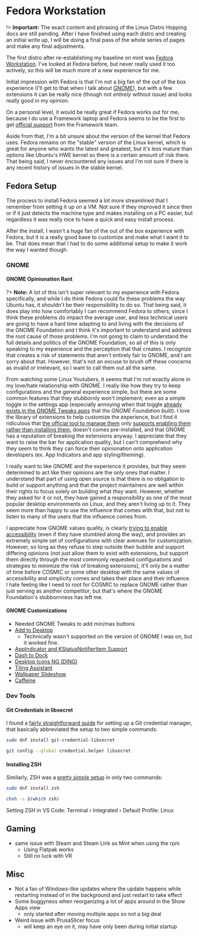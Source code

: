 # Fedora Workstation
!> **Important:** The exact content and phrasing of the Linux Distro Hopping docs are still pending. After I have finished using each distro and creating an initial write up, I will be doing a final pass of the whole series of pages and make any final adjustments.

The first distro after re-establishing my baseline on mint was [Fedora Workstation](https://fedoraproject.org/workstation/). I've looked at Fedora before, but never really used it too actively, so this will be much more of a new experience for me.

Initial impression with Fedora is that I'm not a big fan of the out of the box experience (I'll get to that when I talk about [GNOME](#gnome)), but with a few extensions it can be really nice (though not *entirely* without issue) and looks really good in my opinion.

On a personal level, it would be really great if Fedora works out for me, because I do use a Framework laptop and Fedora seems to be the first to get [official support](https://frame.work/linux) from the Framework team.

Aside from that, I'm a bit unsure about the version of the kernel that Fedora uses. Fedora remains on the "stable" version of the Linux kernel, which is great for anyone who wants the latest and greatest, but it's less mature than options like Ubuntu's HWE kernel so there is a certain amount of risk there. That being said, I never encountered any issues and I'm not sure if there is any recent history of issues in the stable kernel.

## Fedora Setup
The process to install Fedora seemed a lot more streamlined that I remember from setting it up on a VM. Not sure if they improved it since then or if it just detects the machine type and makes installing on a PC easier, but regardless it was really nice to have a quick and easy install process.

After the install, I wasn't a huge fan of the out of the box experience with Fedora, but it is a really good base to customize and make what I want it to be. That does mean that I had to do some additional setup to make it work the way I wanted though.

### GNOME
#### GNOME Opinionation Rant
?> **Note:** A lot of this isn't super relevant to my experience with Fedora specifically, and while I do think Fedora could fix these problems the way Ubuntu has, it shouldn't be their responsibility to do so. That being said, it does play into how comfortably I can recommend Fedora to others, since I think these problems do impact the average user, and less technical users are going to have a hard time adapting to and living with the decisions of the GNOME Foundation and I think it's important to understand and address the root cause of those problems. I'm not going to claim to understand the full details and politics of the GNOME Foundation, so all of this is only speaking to my experience and the perception that that creates. I recognize that creates a risk of statements that aren't entirely fair to GNOME, and I am sorry about that. However, that's not an excuse to brush off these concerns as invalid or irrelevant, so I want to call them out all the same.

From watching some Linux Youtubers, it seems that I'm not exactly alone in my love/hate relationship with GNOME. I really like how they try to keep configurations and the general experience simple, but there are some common features that they stubbornly won't implement; even as a simple toggle in the settings app (especially annoying when that toggle [already exists in the GNOME Tweaks apps](https://itsfoss.com/gnome-minimize-button/) that *the GNOME Foundation built*). I love the library of extensions to help customize the experience, but I find it ridiculous that [the official tool to manage them](https://flathub.org/apps/org.gnome.Extensions) only [supports enabling them rather than installing them](https://askubuntu.com/a/1532054), doesn't comes pre-installed, and that GNOME has a reputation of breaking the extensions anyway. I appreciate that they want to raise the bar for application quality, but I can't comprehend why they seem to think they can force their opinionation onto application developers (ex. App Indicators and app styling/theming).

I really want to like GNOME and the experience it provides, but they seem determined to act like their opinions are the only ones that matter. I understand that part of using open source is that there is no obligation to build or support anything and that the project maintainers are well within their rights to focus solely on building what *they* want. However, whether they asked for it or not, they have gained a responsibility as one of the most popular desktop environments on Linux, and they aren't living up to it. They seem more than happy to use the influence that comes with that, but not to listen to many of the users that the influence comes from.

I appreciate how GNOME values quality, is clearly [trying to enable accessibility](https://fireborn.mataroa.blog/blog/i-want-to-love-linux-it-doesnt-love-me-back-post-1-built-for-control-but-not-for-people/) (even if they have stumbled along the way), and provides an extremely simple set of configurations with clear avenues for customization. However, so long as they refuse to step outside their bubble and support differing opinions (not just allow them to exist with extensions, but support them directly through the most commonly requested configurations and strategies to minimize the risk of breaking extensions), it'll only be a matter of time before COSMIC or some other desktop with the same values of accessibility and simplicity comes and takes their place and their influence. I hate feeling like I need to root for COSMIC to replace GNOME rather than just serving as another competitor, but that's where the GNOME Foundation's stubbornness has left me.

#### GNOME Customizations
* Needed GNOME Tweaks to add min/max buttons
* [Add to Desktop](https://extensions.gnome.org/extension/3240/add-to-desktop/)
  * Technically wasn't supported on the version of GNOME I was on, but it worked fine.
* [AppIndicator and KStatusNotifierItem Support](https://extensions.gnome.org/extension/615/appindicator-support/)
* [Dash to Dock](https://extensions.gnome.org/extension/307/dash-to-dock/)
* [Desktop Icons NG (DING)](https://extensions.gnome.org/extension/2087/desktop-icons-ng-ding/)
* [Tiling Assistant](https://extensions.gnome.org/extension/3733/tiling-assistant/)
* [Wallpaper Slideshow](https://extensions.gnome.org/extension/6281/wallpaper-slideshow/)
* [Caffeine](https://extensions.gnome.org/extension/517/caffeine/)

### Dev Tools
#### Git Credentials in libsecret
I found a [fairly straightforward guide](https://discussion.fedoraproject.org/t/attention-git-credential-libsecret-for-storing-git-passwords-in-the-gnome-keyring-is-now-an-extra-package/18275) for setting up a Git credential manager, that basically abbreviated the setup to two simple commands:

```bash
sudo dnf install git-credential-libsecret

git config --global credential.helper libsecret
```

#### Installing ZSH
Similarly, ZSH was a [pretty simple setup](https://fedoramagazine.org/set-zsh-fedora-system/) in only two commands:

```bash
sudo dnf install zsh

chsh -s $(which zsh)
```

Setting ZSH in VS Code: Terminal › Integrated › Default Profile: Linux

## Gaming
* same issue with Steam and Steam Link as Mint when using the rpm
  * Using Flatpak works
  * Still no luck with VR

## Misc
* Not a fan of Windows-like updates where the update happens while restarting instead of in the background and just restart to take effect
* Some buggyness when reorganizing a lot of apps around in the Show Apps view
  *  only started after moving multiple apps so not a big deal
* Weird issue with PrusaSlicer focus
  * will keep an eye on it, may have only been during initial startup